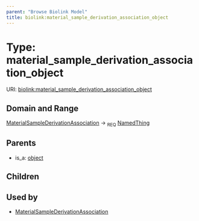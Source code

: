 ```yaml
---
parent: "Browse Biolink Model"
title: biolink:material_sample_derivation_association_object
---
```


# Type: material_sample_derivation_association_object




URI: [biolink:material_sample_derivation_association_object](https://w3id.org/biolink/vocab/material_sample_derivation_association_object)



## Domain and Range

[MaterialSampleDerivationAssociation](MaterialSampleDerivationAssociation.md) ->  <sub>REQ</sub> [NamedThing](NamedThing.md)

## Parents

 *  is_a: [object](object.md)

## Children


## Used by

 * [MaterialSampleDerivationAssociation](MaterialSampleDerivationAssociation.md)
